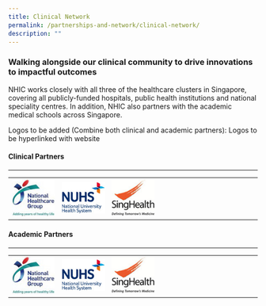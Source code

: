 ```yaml
---
title: Clinical Network
permalink: /partnerships-and-network/clinical-network/
description: ""
---
```

### Walking alongside our clinical community to drive innovations to impactful outcomes

NHIC works closely with all three of the healthcare clusters in Singapore, covering all publicly-funded hospitals, public health institutions and national speciality centres. In addition, NHIC also partners with the academic medical schools across Singapore. 

Logos to be added (Combine both clinical and academic partners): Logos to be hyperlinked with website

#### Clinical Partners

---

<table>
	<tbody>
		<tr>
			<td width="20%">
				<a href="https://corp.nhg.com.sg/Pages/default.aspx">
					<img src="/images/Partners%20Icons/nhg-logo.jpg">
				</a>
			</td>
			<td width="20%">
				<a href="https://www.nuhs.edu.sg/Pages/Home.aspx">
					<img src="/images/Partners%20Icons/nuhs_logo_201912.jpg">
				</a>
			</td>
			<td width="20%">
				<a href="https://www.singhealth.com.sg/">
					<img src="/images/Partners%20Icons/singhealth.jpg">
				</a>
			</td>
			<td width="20%">
			</td>
			<td width="20%">
			</td>
		</tr>
	</tbody>
</table>

#### Academic Partners

---

<table>
	<tbody>
		<tr>
			<td width="20%">
				<a href="https://corp.nhg.com.sg/Pages/default.aspx">
					<img src="/images/Partners%20Icons/nhg-logo.jpg">
				</a>
			</td>
			<td width="20%">
				<a href="https://www.nuhs.edu.sg/Pages/Home.aspx">
					<img src="/images/Partners%20Icons/nuhs_logo_201912.jpg">
				</a>
			</td>
			<td width="20%">
				<a href="https://www.singhealth.com.sg/">
					<img src="/images/Partners%20Icons/singhealth.jpg">
				</a>
			</td>
			<td width="20%">
			</td>
			<td width="20%">
			</td>
		</tr>
	</tbody>
</table>